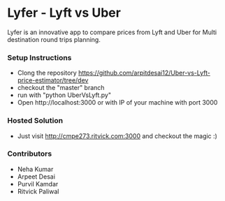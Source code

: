 # Lyfer - Lyft vs Uber

Lyfer is an innovative app to compare prices from Lyft and Uber for Multi destination round trips planning. 

### Setup Instructions
  - Clong the repository https://github.com/arpitdesai12/Uber-vs-Lyft-price-estimator/tree/dev
  - checkout the "master" branch 
  - run with "python UberVsLyft.py"
  - Open http://localhost:3000 or with IP of your machine with port 3000

### Hosted Solution
- Just visit http://cmpe273.ritvick.com:3000 and checkout the magic :)
 

### Contributors
  - Neha Kumar
  - Arpeet Desai
  - Purvil Kamdar
  - Ritvick Paliwal


